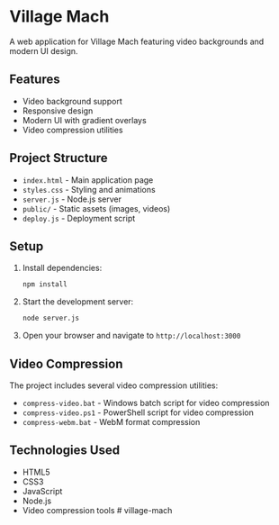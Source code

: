# Village Mach

A web application for Village Mach featuring video backgrounds and modern UI design.

## Features

- Video background support
- Responsive design
- Modern UI with gradient overlays
- Video compression utilities

## Project Structure

- `index.html` - Main application page
- `styles.css` - Styling and animations
- `server.js` - Node.js server
- `public/` - Static assets (images, videos)
- `deploy.js` - Deployment script

## Setup

1. Install dependencies:
   ```bash
   npm install
   ```

2. Start the development server:
   ```bash
   node server.js
   ```

3. Open your browser and navigate to `http://localhost:3000`

## Video Compression

The project includes several video compression utilities:
- `compress-video.bat` - Windows batch script for video compression
- `compress-video.ps1` - PowerShell script for video compression
- `compress-webm.bat` - WebM format compression

## Technologies Used

- HTML5
- CSS3
- JavaScript
- Node.js
- Video compression tools
#   v i l l a g e - m a c h  
 